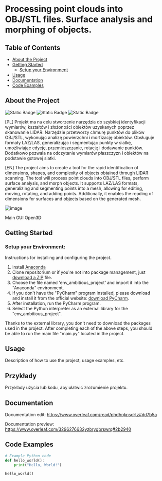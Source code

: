 # Processing point clouds into OBJ/STL files. Surface analysis and morphing of objects.

## Table of Contents
- [About the Project](#about-the-project)
- [Getting Started](#getting-started)
  - [Setup your Environment](#setup-your-environment)
- [Usage](#usage)
- [Documentation](#documentation)
- [Code Examples](#code-examples)



## About the Project

![Static Badge](https://img.shields.io/badge/Python-3.10.13-gray?style=for-the-badge&logo=python&logoColor=yellow&labelColor=black&color=gray)
![Static Badge](https://img.shields.io/badge/Anaconda-3.10-black?style=for-the-badge&logo=anaconda&logoColor=green&labelColor=black&color=gray)
![Static Badge](https://img.shields.io/badge/Open3D-0.18.0-black?style=for-the-badge&logo=open3d&logoColor=green&labelColor=black&color=gray)



[PL]
Projekt ma na celu stworzenie narzędzia do szybkiej identyfikacji wymiarów, kształtów i złożoności obiektów uzyskanych poprzez skanowanie LIDAR. Narzędzie przetworzy chmurę punktów do plików OBJ/STL, wykonując analizę powierzchni i morfizację obiektów. Obsługuje formaty LAZ/LAS, generalizując i segmentując punkty w siatkę, umożliwiając edycję, przemieszczanie, rotację i dodawanie punktów. Dodatkowo pozwala na odczytanie wymiarów płaszczyzn i obiektów na podstawie gotowej siatki.

[EN]
The project aims to create a tool for the rapid identification of dimensions, shapes, and complexity of objects obtained through LIDAR scanning. The tool will process point clouds into OBJ/STL files, perform surface analysis, and morph objects. It supports LAZ/LAS formats, generalizing and segmenting points into a mesh, allowing for editing, moving, rotating, and adding points. Additionally, it enables the reading of dimensions for surfaces and objects based on the generated mesh.





![image](https://github.com/pawel14011/szal_pawel/assets/88234336/85ceec06-14de-481c-9260-6335eb347fa4)

Main GUI Open3D


## Getting Started
### Setup your Environment:
Instructions for installing and configuring the project.

1. Install [Anaconda](https://www.anaconda.com/download)
2.  Clone repositorium or if you're not into package management, just [download a ZIP](https://github.com/MateuszRumin/PWSZ_3IS_2024_ZPI_P3_G3/archive/refs/heads/main.zip) file.
3. Choose the file named 'env_ambitious_project' and import it into the "Anaconda" environment.
4. If you don't have the "PyCharm" program installed, please download and install it from the official website: [download PyCharm](https://www.jetbrains.com/pycharm/download/download-thanks.html?platform=windows&code=PCC).
5. After installation, run the PyCharm program.
6. Select the Python interpreter as an external library for the "env_ambitious_project".

Thanks to the external library, you don't need to download the packages used in the project.
After completing each of the above steps, you should be able to run the main file "main.py" located in the project.

## Usage

Description of how to use the project, usage examples, etc.

## Przykłady

Przykłady użycia lub kodu, aby ułatwić zrozumienie projektu.

## Documentation
Documentation edit: https://www.overleaf.com/read/phdhpkpsdrtz#dd7b5a

Documentation preview: https://www.overleaf.com/3296276632yzbrygbrswrq#2b2940


## Code Examples

```python
# Example Python code
def hello_world():
    print("Hello, World!")

hello_world()
